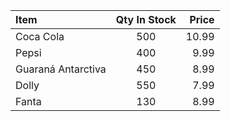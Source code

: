 | Item               | Qty In Stock | Price |
| :----------------  | :------:     | ----: |
| Coca Cola          |   500        | 10.99 |
| Pepsi              |   400        |  9.99 |
| Guaraná Antarctiva |   450        |  8.99 |
| Dolly              |   550        |  7.99 |
| Fanta              |   130        |  8.99 |
